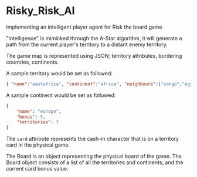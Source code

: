 # Risky_Risk_AI
Implementing an intelligent player agent for Risk the board game

"Intelligence" is mimicked through the A-Star algorithm, it will generate a path from the current player's territory to a distant enemy territory.

The game map is represented using JSON; territory attributes, bordering countries, continents.

A sample territory would be set as followed:

```JSON
{ "name":"eastafrica", "continent":"africa", "neighbours":["congo","egypt","madagascar", "middleeast","southafrica"], "card":"soldier" }
```

A sample continent would be set as followed:

```JSON
{
    "name": "europe",
    "bonus": 5,
    "territories": 7
}
```

The `card` attribute represents the cash-in character that is on a territory card in the physical game.

The Board is an object representing the physical board of the game. The Board object consists of a list of all the territories and continents, and the current card bonus value.



